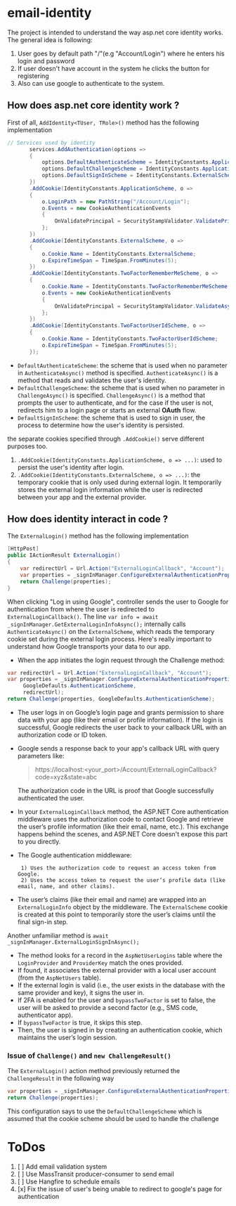 # email-identity
The project is intended to understand the way asp.net core identity works. The general idea is following:
1) User goes by default path "/"(e.g "Account/Login") where he enters his login and password
2) If user doesn't have account in the system he clicks the button for registering
3) Also can use google to authenticate to the system.

## How does asp.net core identity work ?
First of all, `AddIdentity<TUser, TRole>()` method has the following implementation
 ```csharp
 // Services used by identity
        services.AddAuthentication(options =>
        {
            options.DefaultAuthenticateScheme = IdentityConstants.ApplicationScheme;
            options.DefaultChallengeScheme = IdentityConstants.ApplicationScheme;
            options.DefaultSignInScheme = IdentityConstants.ExternalScheme;
        })
        .AddCookie(IdentityConstants.ApplicationScheme, o =>
        {
            o.LoginPath = new PathString("/Account/Login");
            o.Events = new CookieAuthenticationEvents
            {
                OnValidatePrincipal = SecurityStampValidator.ValidatePrincipalAsync
            };
        })
        .AddCookie(IdentityConstants.ExternalScheme, o =>
        {
            o.Cookie.Name = IdentityConstants.ExternalScheme;
            o.ExpireTimeSpan = TimeSpan.FromMinutes(5);
        })
        .AddCookie(IdentityConstants.TwoFactorRememberMeScheme, o =>
        {
            o.Cookie.Name = IdentityConstants.TwoFactorRememberMeScheme;
            o.Events = new CookieAuthenticationEvents
            {
                OnValidatePrincipal = SecurityStampValidator.ValidateAsync<ITwoFactorSecurityStampValidator>
            };
        })
        .AddCookie(IdentityConstants.TwoFactorUserIdScheme, o =>
        {
            o.Cookie.Name = IdentityConstants.TwoFactorUserIdScheme;
            o.ExpireTimeSpan = TimeSpan.FromMinutes(5);
        });
```

* `DefaultAuthenticateScheme`: the scheme that is used when no parameter in `AuthenticateAsync()` method is specified. `AuthenticateAsync()`
is a method that reads and validates the user's identity.
* `DefaultChallengeScheme`: the scheme that is used when no parameter in `ChallengeAsync()` is specified. `ChallengeAsync()` is a method
that prompts the user to authenticate, and for the case if the user is not, redirects him to a login page or starts an external **OAuth** flow.
* `DefaultSignInScheme`: the scheme that is used to sign in user, the process to determine how the user's identity is persisted.

the separate cookies specified through `.AddCookie()` serve different purposes too.
1) `.AddCookie(IdentityConstants.ApplicationScheme, o => ...)`: used to persist the user's identity after login.
2) `.AddCookie(IdentityConstants.ExternalScheme, o => ...)`: the temporary cookie that is only used during external login. It
temporarily stores the external login information while the user is redirected between your app and the external provider.

## How does identity interact in code ?
The `ExternalLogin()` method has the following implementation
```csharp
[HttpPost]
public IActionResult ExternalLogin()
{
    var redirectUrl = Url.Action("ExternalLoginCallback", "Account");
    var properties = _signInManager.ConfigureExternalAuthenticationProperties(GoogleDefaults.AuthenticationScheme, redirectUrl);
    return Challenge(properties);
}
```
When clicking "Log in using Google", controller sends the user to Google for authentication from where the user is redirected to `ExternalLoginCallback()`.
The line `var info = await _signInManager.GetExternalLoginInfoAsync();` internally calls `AuthenticateAsync()` on the `ExternalScheme`, which reads the temporary cookie set during the external login process.
Here's really important to understand how Google transports your data to our app.

* When the app initiates the login request through the Challenge method:
```csharp
var redirectUrl = Url.Action("ExternalLoginCallback", "Account");
var properties = _signInManager.ConfigureExternalAuthenticationProperties(
     GoogleDefaults.AuthenticationScheme, 
     redirectUrl);
return Challenge(properties, GoogleDefaults.AuthenticationScheme);
```
* The user logs in on Google’s login page and grants permission to share data with your app (like their email or profile information).
If the login is successful, Google redirects the user back to your callback URL with an authorization code or ID token.
* Google sends a response back to your app's callback URL with query parameters like:
  > https://localhost:<your_port>/Account/ExternalLoginCallback?code=xyz&state=abc

  The authorization code in the URL is proof that Google successfully authenticated the user.
* In your `ExternalLoginCallback` method, the ASP.NET Core authentication middleware uses the authorization code to contact Google and retrieve the user’s profile information (like their email, name, etc.).
  This exchange happens behind the scenes, and ASP.NET Core doesn't expose this part to you directly.
* The Google authentication middleware:

       1) Uses the authorization code to request an access token from Google.
       2) Uses the access token to request the user’s profile data (like email, name, and other claims).
* The user’s claims (like their email and name) are wrapped into an `ExternalLoginInfo` object by the middleware. The `ExternalScheme` cookie is created at this point to temporarily store the user’s claims until the final sign-in step.

Another unfamiliar method is `await _signInManager.ExternalLoginSignInAsync();`
* The method looks for a record in the `AspNetUserLogins` table where the `LoginProvider` and `ProviderKey` match the ones provided.
* If found, it associates the external provider with a local user account (from the `AspNetUsers` table).
* If the external login is valid (i.e., the user exists in the database with the same provider and key), it signs the user in.
* If 2FA is enabled for the user and `bypassTwoFactor` is set to false, the user will be asked to provide a second factor (e.g., SMS code, authenticator app).
* If `bypassTwoFactor` is true, it skips this step.
* Then, the user is signed in by creating an authentication cookie, which maintains the user’s login session.

### Issue of `Challenge()` and `new ChallengeResult()`
The `ExternalLogin()` action method previously returned the `ChallengeResult` in the following way
```csharp
var properties = _signInManager.ConfigureExternalAuthenticationProperties(GoogleDefaults.AuthenticationScheme, redirectUrl);
return Challenge(properties);
```
This configuration says to use the `DefaultChallengeScheme` which is assumed that the cookie scheme should be used to handle the challenge
# ToDos
1. [ ] Add email validation system
2. [ ] Use MassTransit producer-consumer to send email
3. [ ] Use Hangfire to schedule emails 
4. [x] Fix the issue of user's being unable to redirect to google's page for authentication




